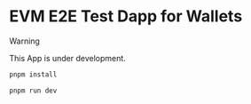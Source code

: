 # EVM E2E Test Dapp for Wallets

> [!WARNING]  
> This App is under development.

```ts
pnpm install
```

```ts
pnpm run dev
```